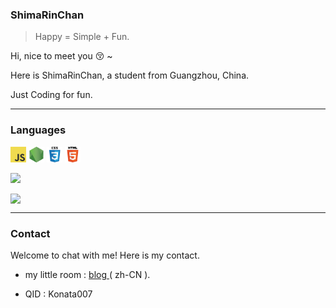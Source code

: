 ### ShimaRinChan

> Happy = Simple + Fun.

Hi, nice to meet you :kissing_closed_eyes: ~  

Here is ShimaRinChan, a student from Guangzhou, China.

Just Coding for fun.

---

### Languages

<code><img height="25" src="https://raw.githubusercontent.com/github/explore/80688e429a7d4ef2fca1e82350fe8e3517d3494d/topics/javascript/javascript.png" alt="javascript" /></code>
<code><img height="25" src="https://raw.githubusercontent.com/github/explore/80688e429a7d4ef2fca1e82350fe8e3517d3494d/topics/nodejs/nodejs.png" alt="nodejs" /></code>
<code><img height="25" src="https://raw.githubusercontent.com/github/explore/80688e429a7d4ef2fca1e82350fe8e3517d3494d/topics/css/css.png" alt="css" /></code>
<code><img height="25" src="https://raw.githubusercontent.com/github/explore/80688e429a7d4ef2fca1e82350fe8e3517d3494d/topics/html/html.png" alt="html" /></code>

<a href="#">
  <img style="display: block;" src="https://github-readme-stats.vercel.app/api?username=shimarinchan&e&theme=algolia">
</a>

<br>

<a href="#">
  <img width="495px"  style="display: block;" src="https://github-readme-stats.vercel.app/api/top-langs/?username=shimarinchan&layout=compact">
</a>

---

### Contact
Welcome to chat with me! Here is my contact.

- my little room : [blog ](http://1.12.229.162:81/)( zh-CN ).

-  QID : Konata007